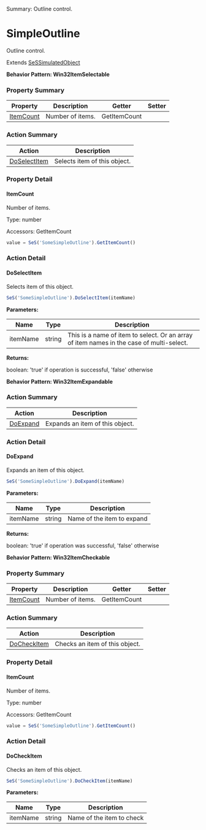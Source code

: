 Summary: Outline control.

# SimpleOutline

Outline control.
 
Extends [SeSSimulatedObject](SeSSimulatedObject.md)





**Behavior Pattern: Win32ItemSelectable**


<!-- ============================== property summary ========================== -->



### Property Summary
| **Property** | **Description** | **Getter** | **Setter** |
| ------------ | --------------- | ---------- | ---------- |
| [ItemCount](#itemcount) | Number of items. | GetItemCount |  |



<!-- ============================== action summary ========================== -->



### Action Summary
|  **Action** | **Description** | 
| ----------- | --------------- |
|  [DoSelectItem](#doselectitem) | Selects item of this object. |



<!-- ============================== property detail ========================== -->

### Property Detail

<a name="ItemCount"></a>
#### ItemCount

Number of items.



Type: number


Accessors: GetItemCount

```javascript
value = SeS('SomeSimpleOutline').GetItemCount()
```




<!-- ============================== action detail ========================== -->

### Action Detail

<a name="DoSelectItem"></a>    
#### DoSelectItem

Selects item of this object.

```javascript
SeS('SomeSimpleOutline').DoSelectItem(itemName)
```


**Parameters:**

|  **Name** | **Type** | **Description** |
| ---------- | -------- | --------------- |
| itemName | string |  This is a name of item to select. Or an array of item names in the case of multi-select. |




**Returns:**

boolean: 'true' if operation is successful, 'false' otherwise



<a name="see.also.simpleoutline.doselectitem"></a>

  




**Behavior Pattern: Win32ItemExpandable**


<!-- ============================== property summary ========================== -->

<!-- ============================== action summary ========================== -->



### Action Summary
|  **Action** | **Description** | 
| ----------- | --------------- |
|  [DoExpand](#doexpand) | Expands an item of this object. |



<!-- ============================== property detail ========================== -->


<!-- ============================== action detail ========================== -->

### Action Detail

<a name="DoExpand"></a>    
#### DoExpand

Expands an item of this object.

```javascript
SeS('SomeSimpleOutline').DoExpand(itemName)
```


**Parameters:**

|  **Name** | **Type** | **Description** |
| ---------- | -------- | --------------- |
| itemName | string |  Name of the item to expand |




**Returns:**

boolean: 'true' if operation was successful, 'false' otherwise



<a name="see.also.simpleoutline.doexpand"></a>

  




**Behavior Pattern: Win32ItemCheckable**


<!-- ============================== property summary ========================== -->



### Property Summary
| **Property** | **Description** | **Getter** | **Setter** |
| ------------ | --------------- | ---------- | ---------- |
| [ItemCount](#itemcount) | Number of items. | GetItemCount |  |



<!-- ============================== action summary ========================== -->



### Action Summary
|  **Action** | **Description** | 
| ----------- | --------------- |
|  [DoCheckItem](#docheckitem) | Checks an item of this object. |



<!-- ============================== property detail ========================== -->

### Property Detail

<a name="ItemCount"></a>
#### ItemCount

Number of items.



Type: number


Accessors: GetItemCount

```javascript
value = SeS('SomeSimpleOutline').GetItemCount()
```




<!-- ============================== action detail ========================== -->

### Action Detail

<a name="DoCheckItem"></a>    
#### DoCheckItem

Checks an item of this object.

```javascript
SeS('SomeSimpleOutline').DoCheckItem(itemName)
```


**Parameters:**

|  **Name** | **Type** | **Description** |
| ---------- | -------- | --------------- |
| itemName | string |  Name of the item to check |





<a name="see.also.simpleoutline.docheckitem"></a>

  

